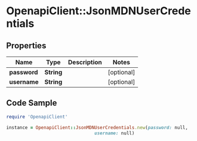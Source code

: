 # OpenapiClient::JsonMDNUserCredentials

## Properties

Name | Type | Description | Notes
------------ | ------------- | ------------- | -------------
**password** | **String** |  | [optional] 
**username** | **String** |  | [optional] 

## Code Sample

```ruby
require 'OpenapiClient'

instance = OpenapiClient::JsonMDNUserCredentials.new(password: null,
                                 username: null)
```


